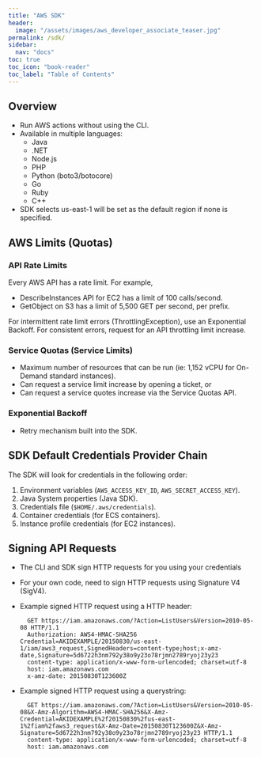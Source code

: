 ```yaml
---
title: "AWS SDK"
header:
  image: "/assets/images/aws_developer_associate_teaser.jpg"
permalink: /sdk/
sidebar:
  nav: "docs"
toc: true
toc_icon: "book-reader"
toc_label: "Table of Contents"
---
```


## Overview

- Run AWS actions without using the CLI.
- Available in multiple languages:
  - Java
  - .NET
  - Node.js
  - PHP
  - Python (boto3/botocore)
  - Go
  - Ruby
  - C++
- SDK selects us-east-1 will be set as the default region if none is specified.

## AWS Limits (Quotas)

### API Rate Limits

Every AWS API has a rate limit. For example,

- DescribeInstances API for EC2 has a limit of 100 calls/second.
- GetObject on S3 has a limit of 5,500 GET per second, per prefix.

For intermittent rate limit errors (ThrottlingException), use an Exponential Backoff. For consistent errors, request for an API throttling limit increase.
  
### Service Quotas (Service Limits)

- Maximum number of resources that can be run (ie: 1,152 vCPU for On-Demand standard instances).
- Can request a service limit increase by opening a ticket, or
- Can request a service quotes increase via the Service Quotas API.

### Exponential Backoff

- Retry mechanism built into the SDK.


## SDK Default Credentials Provider Chain

The SDK will look for credentials in the following order:

1. Environment variables (```AWS_ACCESS_KEY_ID```, ```AWS_SECRET_ACCESS_KEY```).
2. Java System properties (Java SDK).
3. Credentials file (```$HOME/.aws/credentials```).
4. Container credentials (for ECS containers).
5. Instance profile credentials (for EC2 instances).

## Signing API Requests

- The CLI and SDK sign HTTP requests for you using your credentials
- For your own code, need to sign HTTP requests using Signature V4 (SigV4).
- Example signed HTTP request using a HTTP header:

        GET https://iam.amazonaws.com/?Action=ListUsers&Version=2010-05-08 HTTP/1.1
        Authorization: AWS4-HMAC-SHA256 Credential=AKIDEXAMPLE/20150830/us-east-1/iam/aws3_request,SignedHeaders=content-type;host;x-amz-date,Signature=5d6722h3nm792y38o9y23o78rjmn2789ryoj23y23
        content-type: application/x-www-form-urlencoded; charset=utf-8
        host: iam.amazonaws.com
        x-amz-date: 20150830T123600Z

- Example signed HTTP request using a querystring:

        GET https://iam.amazonaws.com/?Action=ListUsers&Version=2010-05-08&X-Amz-Algorithm=AWS4-HMAC-SHA256&X-Amz-Credential=AKIDEXAMPLE%2f20150830%2fus-east-1%2fiam%2faws3_request&X-Amz-Date=20150830T123600Z&X-Amz-Signature=5d6722h3nm792y38o9y23o78rjmn2789ryoj23y23 HTTP/1.1
        content-type: application/x-www-form-urlencoded; charset=utf-8
        host: iam.amazonaws.com
